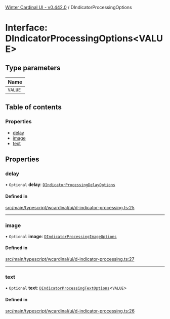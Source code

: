[Winter Cardinal UI - v0.442.0](../index.md) / DIndicatorProcessingOptions

# Interface: DIndicatorProcessingOptions\<VALUE\>

## Type parameters

| Name |
| :------ |
| `VALUE` |

## Table of contents

### Properties

- [delay](DIndicatorProcessingOptions.md#delay)
- [image](DIndicatorProcessingOptions.md#image)
- [text](DIndicatorProcessingOptions.md#text)

## Properties

### delay

• `Optional` **delay**: [`DIndicatorProcessingDelayOptions`](DIndicatorProcessingDelayOptions.md)

#### Defined in

[src/main/typescript/wcardinal/ui/d-indicator-processing.ts:25](https://github.com/winter-cardinal/winter-cardinal-ui/blob/v0.442.0/src/main/typescript/wcardinal/ui/d-indicator-processing.ts#L25)

___

### image

• `Optional` **image**: [`DIndicatorProcessingImageOptions`](DIndicatorProcessingImageOptions.md)

#### Defined in

[src/main/typescript/wcardinal/ui/d-indicator-processing.ts:27](https://github.com/winter-cardinal/winter-cardinal-ui/blob/v0.442.0/src/main/typescript/wcardinal/ui/d-indicator-processing.ts#L27)

___

### text

• `Optional` **text**: [`DIndicatorProcessingTextOptions`](DIndicatorProcessingTextOptions.md)\<`VALUE`\>

#### Defined in

[src/main/typescript/wcardinal/ui/d-indicator-processing.ts:26](https://github.com/winter-cardinal/winter-cardinal-ui/blob/v0.442.0/src/main/typescript/wcardinal/ui/d-indicator-processing.ts#L26)
